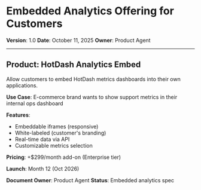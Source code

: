 # Embedded Analytics Offering for Customers

**Version**: 1.0
**Date**: October 11, 2025
**Owner**: Product Agent

---

## Product: HotDash Analytics Embed

Allow customers to embed HotDash metrics dashboards into their own applications.

**Use Case**: E-commerce brand wants to show support metrics in their internal ops dashboard

**Features**:

- Embeddable iframes (responsive)
- White-labeled (customer's branding)
- Real-time data via API
- Customizable metrics selection

**Pricing**: +$299/month add-on (Enterprise tier)

**Launch**: Month 12 (Oct 2026)

**Document Owner**: Product Agent
**Status**: Embedded analytics spec
